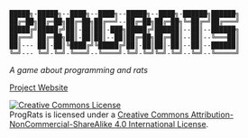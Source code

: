 ```
█████╗-█████╗--████╗--████╗--█████╗--████╗-██████╗██████╗
██╔═██╗██╔═██╗██╔═██╗██╔══╝--██╔═██╗██╔═██╗╚═██╔═╝██╔═══╝
█████╔╝█████╔╝██║-██║██║-███╗█████╔╝██████║--██║--██████╗
██╔══╝ ██╔═██╗██║-██║██║--██║██╔═██╗██╔═██║--██║--╚═══██║
██║--- ██║-██║╚████╔╝╚█████╔╝██║-██║██║-██║--██║--██████║
╚═╝--- ╚═╝-╚═╝-╚═══╝--╚════╝-╚═╝-╚═╝╚═╝-╚═╝--╚═╝--╚═════╝
```
*A game about programming and rats*

[Project Website](http://pub.conf.fi/projects/prograts)

<a rel="license" href="http://creativecommons.org/licenses/by-nc-sa/4.0/"><img alt="Creative Commons License" style="border-width:0" src="http://i.creativecommons.org/l/by-nc-sa/4.0/88x31.png" /></a><br /><span xmlns:dct="http://purl.org/dc/terms/" property="dct:title">ProgRats</span> is licensed under a <a rel="license" href="http://creativecommons.org/licenses/by-nc-sa/4.0/">Creative Commons Attribution-NonCommercial-ShareAlike 4.0 International License</a>.

